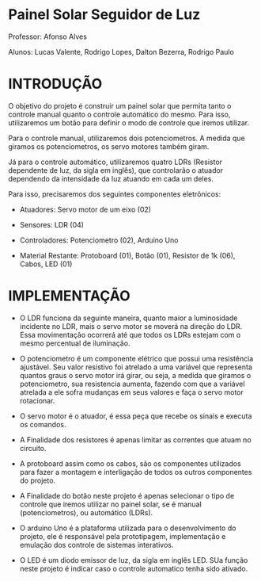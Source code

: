 # Painel Solar Seguidor de Luz

Professor: Afonso Alves

Alunos:
Lucas Valente,
Rodrigo Lopes,
Dalton Bezerra,
Rodrigo Paulo


# INTRODUÇÃO

O objetivo do projeto é construir um painel solar que permita tanto o controle manual quanto o controle automático do mesmo. Para isso, utilizaremos um botão para definir o modo de controle que iremos utilizar.

Para o controle manual, utilizaremos dois potenciometros. A medida que giramos os potenciometros, os servo motores também giram.

Já para o controle automático, utilizaremos quatro LDRs (Resistor dependente de luz, da sigla em inglês), que controlarão o atuador dependendo da intensidade da luz atuando em cada um deles.

Para isso, precisaremos dos seguintes componentes eletrônicos:

- Atuadores:
Servo motor de um eixo (02)

- Sensores:
LDR (04)

- Controladores:
Potenciometro (02),
Arduino Uno

- Material Restante:
Protoboard (01),
Botão (01),
Resistor de 1k (06),
Cabos,
LED (01)


# IMPLEMENTAÇÃO

- O LDR funciona da seguinte maneira, quanto maior a luminosidade incidente no LDR, mais o servo motor se moverá na direção do LDR. Essa movimentação ocorrerá até que todos os LDRs estejam com o mesmo percentual de iluminação.

- O potenciometro é um componente elétrico que possui uma resistência ajustável. Seu valor resistivo foi atrelado a uma variável que representa quantos graus o servo motor irá girar, ou seja, a medida que giramos o potenciometro, sua resistencia aumenta, fazendo com que a variável atrelada a ele sofra mudanças em seus valores e faça o servo motor rotacionar.

- O servo motor é o atuador, é essa peça que recebe os sinais e executa os comandos.

- A Finalidade dos resistores é apenas limitar as correntes que atuam no circuito.

- A protoboard assim como os cabos, são os componentes utilizados para fazer a montagem e interligação de todos os outros componentes do projeto.

- A Finalidade do botão neste projeto é apenas selecionar o tipo de controle que iremos utilizar no painel solar, se é manual (potenciometros), ou automático (LDRs).

- O arduino Uno é a plataforma utilizada para o desenvolvimento do projeto, ele é responsável pela prototipagem, implementação e emulação dos controle de sistemas interativos.

- O LED é um diodo emissor de luz, da sigla em inglês LED. SUa função neste projeto é indicar caso o controle automatico tenha sido ativado.
